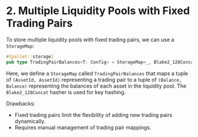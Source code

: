 # 2. Multiple Liquidity Pools with Fixed Trading Pairs
To store multiple liquidity pools with fixed trading pairs, we can use a `StorageMap`:
```rust
#[pallet::storage]
pub type TradingPairBalances<T: Config> = StorageMap<_, Blake2_128Concat, (AssetId, AssetId), (Balance, Balance), ValueQuery>;
```
Here, we define a `StorageMap` called `TradingPairBalances` that maps a tuple of `(AssetId, AssetId)` representing a trading pair to a tuple of `(Balance, Balance)` representing the balances of each asset in the liquidity pool. The `Blake2_128Concat` hasher is used for key hashing.

Drawbacks:
- Fixed trading pairs limit the flexibility of adding new trading pairs dynamically.
- Requires manual management of trading pair mappings.